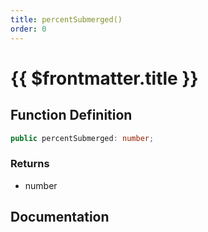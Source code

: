 ```yaml
---
title: percentSubmerged()
order: 0
---
```


# {{ $frontmatter.title }}

## Function Definition

```ts
public percentSubmerged: number;
```

### Returns

* number

## Documentation

<!--@include: ./parts/percentSubmerged.md-->
